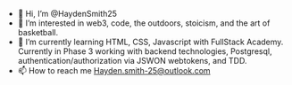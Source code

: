 - 👋 Hi, I’m @HaydenSmith25
- 👀 I’m interested in web3, code, the outdoors, stoicism, and the art of basketball.
- 🌱 I’m currently learning HTML, CSS, Javascript with FullStack Academy. Currently in Phase 3 working with backend technologies, Postgresql, authentication/authorization via JSWON webtokens, and TDD.
- 📫 How to reach me Hayden.smith-25@outlook.com

<!---
HaydenSmith25/HaydenSmith25 is a ✨ special ✨ repository because its `README.md` (this file) appears on your GitHub profile.
You can click the Preview link to take a look at your changes.
--->
